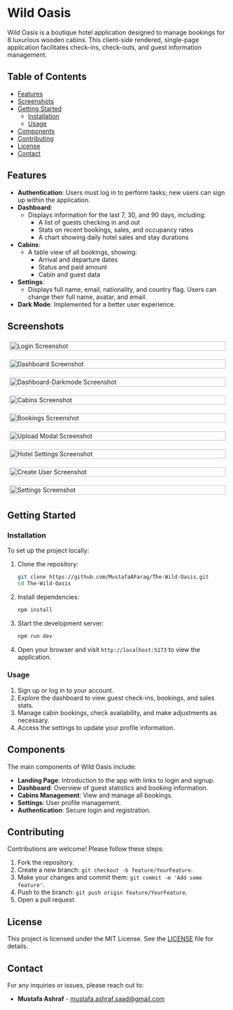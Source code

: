 # Wild Oasis

Wild Oasis is a boutique hotel application designed to manage bookings for 8 luxurious wooden cabins. This client-side rendered, single-page application facilitates check-ins, check-outs, and guest information management.

## Table of Contents

- [Features](#features)
- [Screenshots](#screenshots)
- [Getting Started](#getting-started)
  - [Installation](#installation)
  - [Usage](#usage)
- [Components](#components)
- [Contributing](#contributing)
- [License](#license)
- [Contact](#contact)

## Features

- **Authentication**: Users must log in to perform tasks; new users can sign up within the application.
- **Dashboard**:
  - Displays information for the last 7, 30, and 90 days, including:
    - A list of guests checking in and out
    - Stats on recent bookings, sales, and occupancy rates
    - A chart showing daily hotel sales and stay durations
- **Cabins**:
  - A table view of all bookings, showing:
    - Arrival and departure dates
    - Status and paid amount
    - Cabin and guest data
- **Settings**:
  - Displays full name, email, nationality, and country flag. Users can change their full name, avatar, and email.
- **Dark Mode**: Implemented for a better user experience.

## Screenshots

<div style="display: flex; flex-wrap: wrap; justify-content: space-between; gap: 10px;">

  <div style="flex: 1 1 300px; margin: 5px;">
    <img src="public/Login.PNG" alt="Login Screenshot" width="100%"/>
  </div>
  
  <div style="flex: 1 1 300px; margin: 5px;">
    <img src="public/Dashboard-lbg.PNG" alt="Dashboard Screenshot" width="100%"/>
  </div>

  <div style="flex: 1 1 300px; margin: 5px;">
    <img src="public/Dashboard.PNG" alt="Dashboard-Darkmode Screenshot" width="100%"/>
  </div>

  <div style="flex: 1 1 300px; margin: 5px;">
    <img src="public/Cabins-lbg.PNG" alt="Cabins Screenshot" width="100%"/>
  </div>

  <div style="flex: 1 1 300px; margin: 5px;">
    <img src="public/Bookings-lbg.png" alt="Bookings Screenshot" width="100%"/>
  </div>

  <div style="flex: 1 1 300px; margin: 5px;">
    <img src="public/modal-lbg.PNG" alt="Upload Modal Screenshot" width="100%"/>
  </div>

  <div style="flex: 1 1 300px; margin: 5px;">
    <img src="public/hotel-lbg.PNG" alt="Hotel Settings Screenshot" width="100%"/>
  </div>

  <div style="flex: 1 1 300px; margin: 5px;">
    <img src="public/create-lbg.PNG" alt="Create User Screenshot" width="100%"/>
  </div>

  <div style="flex: 1 1 300px; margin: 5px;">
    <img src="public/settings.PNG" alt="Settings Screenshot" width="100%"/>
  </div>

</div>

## Getting Started

### Installation

To set up the project locally:

1. Clone the repository:

   ```bash
   git clone https://github.com/MustafaAFarag/The-Wild-Oasis.git
   cd The-Wild-Oasis
   ```

2. Install dependencies:

   ```bash
   npm install
   ```

3. Start the development server:

   ```bash
   npm run dev
   ```

4. Open your browser and visit `http://localhost:5173` to view the application.

### Usage

1. Sign up or log in to your account.
2. Explore the dashboard to view guest check-ins, bookings, and sales stats.
3. Manage cabin bookings, check availability, and make adjustments as necessary.
4. Access the settings to update your profile information.

## Components

The main components of Wild Oasis include:

- **Landing Page**: Introduction to the app with links to login and signup.
- **Dashboard**: Overview of guest statistics and booking information.
- **Cabins Management**: View and manage all bookings.
- **Settings**: User profile management.
- **Authentication**: Secure login and registration.

## Contributing

Contributions are welcome! Please follow these steps:

1. Fork the repository.
2. Create a new branch: `git checkout -b feature/YourFeature`.
3. Make your changes and commit them: `git commit -m 'Add some feature'`.
4. Push to the branch: `git push origin feature/YourFeature`.
5. Open a pull request.

## License

This project is licensed under the MIT License. See the [LICENSE](LICENSE) file for details.

## Contact

For any inquiries or issues, please reach out to:

- **Mustafa Ashraf** - [mustafa.ashraf.saad@gmail.com ](mailto:mustafa.ashraf.saad@gmail.com)
